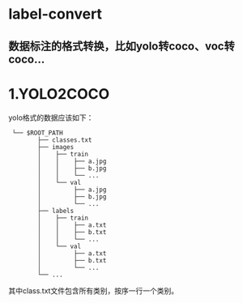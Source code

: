 # label-convert
数据标注的格式转换，比如yolo转coco、voc转coco...
---
# 1.YOLO2COCO

yolo格式的数据应该如下：

```
 └── $ROOT_PATH
        ├── classes.txt
        ├── images
        │    ├── train
        │    │    ├── a.jpg
        │    │    ├── b.jpg
        │    │    └── ...
        │    └── val
        │         ├── a.jpg
        │         ├── b.jpg
        │         └── ...
        ├── labels
        │    ├── train
        │    │    ├── a.txt
        │    │    ├── b.txt
        │    │    └── ...
        │    └── val
        │         ├── a.txt
        │         ├── b.txt
        │         └── ...
        └── ...

```
其中class.txt文件包含所有类别，按序一行一个类别。